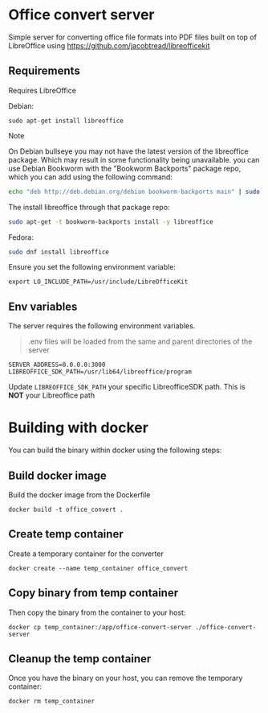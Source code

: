 # Office convert server 

Simple server for converting office file formats into PDF files built on top of LibreOffice using https://github.com/jacobtread/libreofficekit

## Requirements

Requires LibreOffice 

Debian:

```
sudo apt-get install libreoffice
```
> [!NOTE]
> On Debian bullseye you may not have the latest version of the libreoffice package. Which may result in some functionality being unavailable. you can use Debian Bookworm with the "Bookworm Backports" package repo, which you can add using the following command:
> ```sh
> echo "deb http://deb.debian.org/debian bookworm-backports main" | sudo tee /etc/apt/sources.list.d/bookworm-backports.list > /dev/null 
> ```
> The install libreoffice through that package repo:
> ```sh
> sudo apt-get -t bookworm-backports install -y libreoffice
> ```

Fedora:

```sh
sudo dnf install libreoffice
```

Ensure you set the following environment variable:

```
export LO_INCLUDE_PATH=/usr/include/LibreOfficeKit
```

## Env variables
 
The server requires the following environment variables. 

> .env files will be loaded from the same and parent directories of the server

```
SERVER_ADDRESS=0.0.0.0:3000
LIBREOFFICE_SDK_PATH=/usr/lib64/libreoffice/program
```

Update `LIBREOFFICE_SDK_PATH` your specific LibreofficeSDK path. This is **NOT** your Libreoffice path

# Building with docker

You can build the binary within docker using the following steps:

## Build docker image

Build the docker image from the Dockerfile

```
docker build -t office_convert .
```

## Create temp container

Create a temporary container for the converter

```
docker create --name temp_container office_convert
```

## Copy binary from temp container

Then copy the binary from the container to your host:

```
docker cp temp_container:/app/office-convert-server ./office-convert-server
```

## Cleanup the temp container

Once you have the binary on your host, you can remove the temporary container:

```
docker rm temp_container
```